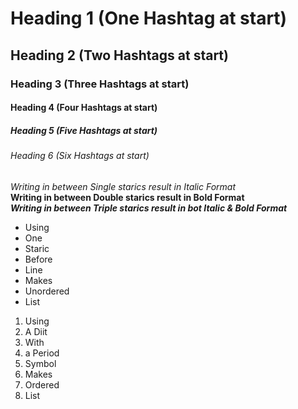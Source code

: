 # Heading 1 (One Hashtag at start)
## Heading 2 (Two Hashtags at start)
### Heading 3 (Three Hashtags at start)
#### Heading 4 (Four Hashtags at start)
##### Heading 5 (Five Hashtags at start)
###### Heading 6 (Six Hashtags at start)

*Writing in between Single starics result in Italic Format*\
**Writing in between Double starics result in Bold Format**\
***Writing in between Triple starics result in bot Italic & Bold Format***

* Using
* One
* Staric
* Before
* Line
* Makes
* Unordered
* List

1. Using
2. A Diit
3. With
4. a Period
5. Symbol
6. Makes
7. Ordered
8. List

